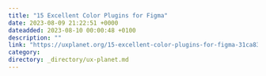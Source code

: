 ```yaml
---
title: "15 Excellent Color Plugins for Figma"
date: 2023-08-09 21:22:51 +0000
dateadded: 2023-08-10 00:00:48 +0100
description: ""
link: "https://uxplanet.org/15-excellent-color-plugins-for-figma-31ca83a585fb?source=rss----819cc2aaeee0---4"
category:
directory: _directory/ux-planet.md
---
```

